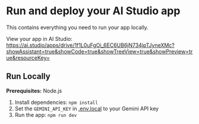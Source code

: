 # Run and deploy your AI Studio app

This contains everything you need to run your app locally.

View your app in AI Studio: https://ai.studio/apps/drive/1f1L0uFgOi_6EC6UB6jN734jpTJyneXMc?showAssistant=true&showCode=true&showTreeView=true&showPreview=true&resourceKey=

## Run Locally

**Prerequisites:**  Node.js


1. Install dependencies:
   `npm install`
2. Set the `GEMINI_API_KEY` in [.env.local](.env.local) to your Gemini API key
3. Run the app:
   `npm run dev`
